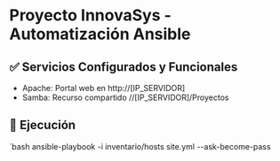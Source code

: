 # Proyecto InnovaSys - Automatización Ansible

## ✅ Servicios Configurados y Funcionales
- Apache: Portal web en http://[IP_SERVIDOR]
- Samba: Recurso compartido //[IP_SERVIDOR]/Proyectos

## 🚀 Ejecución
`bash
ansible-playbook -i inventario/hosts site.yml --ask-become-pass
